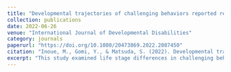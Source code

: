 ```yaml
---
title: "Developmental trajectories of challenging behaviors reported retrospectively by Japanese parents of adult children with intellectual disabilities"
collection: publications
date: 2022-06-26
venue: "International Journal of Developmental Disabilities"
category: journals
paperurl: "https://doi.org/10.1080/20473869.2022.2087450"
citation: "Inoue, M., Gomi, Y., & Matsuda, S. (2022). Developmental trajectories of challenging behaviors reported retrospectively by Japanese parents of adult children with intellectual disabilities. International Journal of Developmental Disabilities, 70(2), 287-295. https://doi.org/10.1080/20473869.2022.2087450"
excerpt: "This study examined life stage differences in challenging behaviors among individuals with intellectual disabilities, highlighting developmental patterns that can inform the timing and design of technology-assisted interventions."
---
```

